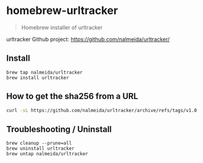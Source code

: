 # homebrew-urltracker

> Homebrew installer of urltracker

urltracker Github project: https://github.com/nalmeida/urltracker/

## Install

```
brew tap nalmeida/urltracker
brew install urltracker
```

## How to get the sha256 from a URL

```bash
curl -sL https://github.com/nalmeida/urltracker/archive/refs/tags/v1.0.1.tar.gz | sha256
```


## Troubleshooting / Uninstall

```
brew cleanup --prune=all
brew uninstall urltracker
brew untap nalmeida/urltracker
```